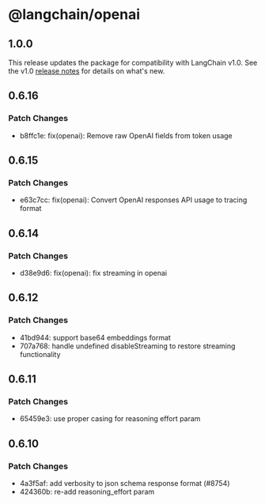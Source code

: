 # @langchain/openai

## 1.0.0

This release updates the package for compatibility with LangChain v1.0. See the v1.0 [release notes](https://docs.langchain.com/oss/javascript/releases/langchain-v1) for details on what's new.

## 0.6.16

### Patch Changes

- b8ffc1e: fix(openai): Remove raw OpenAI fields from token usage

## 0.6.15

### Patch Changes

- e63c7cc: fix(openai): Convert OpenAI responses API usage to tracing format

## 0.6.14

### Patch Changes

- d38e9d6: fix(openai): fix streaming in openai

## 0.6.12

### Patch Changes

- 41bd944: support base64 embeddings format
- 707a768: handle undefined disableStreaming to restore streaming functionality

## 0.6.11

### Patch Changes

- 65459e3: use proper casing for reasoning effort param

## 0.6.10

### Patch Changes

- 4a3f5af: add verbosity to json schema response format (#8754)
- 424360b: re-add reasoning_effort param
